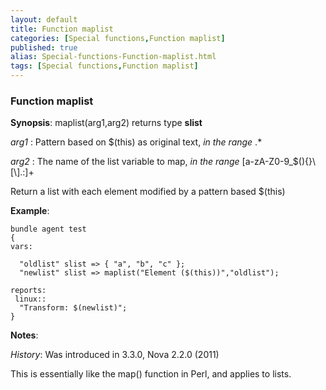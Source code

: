 ```yaml
---
layout: default
title: Function maplist
categories: [Special functions,Function maplist]
published: true
alias: Special-functions-Function-maplist.html
tags: [Special functions,Function maplist]
---
```


### Function maplist

**Synopsis**: maplist(arg1,arg2) returns type **slist**

  
 *arg1* : Pattern based on \$(this) as original text, *in the range* .\*
  
 *arg2* : The name of the list variable to map, *in the range*
[a-zA-Z0-9\_\$(){}\\[\\].:]+   

Return a list with each element modified by a pattern based \$(this)

**Example**:  
   

```cf3
bundle agent test
{
vars:

  "oldlist" slist => { "a", "b", "c" };
  "newlist" slist => maplist("Element ($(this))","oldlist");

reports:
 linux::
  "Transform: $(newlist)";
}
```

**Notes**:  
   

*History*: Was introduced in 3.3.0, Nova 2.2.0 (2011)

This is essentially like the map() function in Perl, and applies to
lists.
